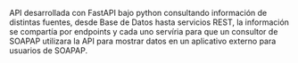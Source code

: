 API desarrollada con FastAPI bajo python consultando información de distintas fuentes, 
desde Base de Datos hasta servicios REST, la información se compartía por endpoints 
y cada uno servíria para que un consultor de SOAPAP utilizara la API para mostrar datos 
en un aplicativo externo para usuarios de SOAPAP.
